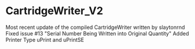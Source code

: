 # CartridgeWriter_V2
Most recent update of the compiled CartridgeWriter written by slaytonrnd
Fixed issue #13 "Serial Number Being Written into Original Quantity"
Added Printer Type uPrint and uPrintSE
